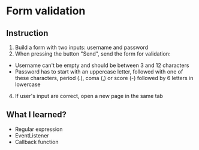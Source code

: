 # Form validation

## Instruction

1. Build a form with two inputs: username and password
2. When pressing the button "Send", send the form for validation:
- Username can't be empty and should be between 3 and 12 characters
- Password has to start with an uppercase letter, followed with one of these characters, period (.), coma (,) or score (-) followed by 6 letters in lowercase
4. If user's input are correct, open a new page in the same tab

## What I learned?

- Regular expression
- EventListener 
- Callback function
